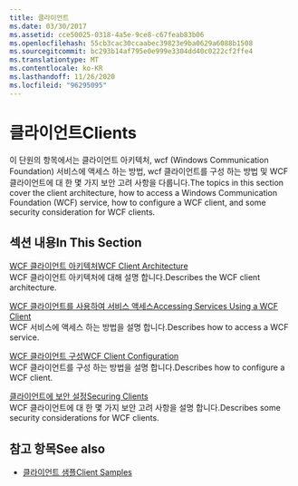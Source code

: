 ```yaml
---
title: 클라이언트
ms.date: 03/30/2017
ms.assetid: cce50025-0318-4a5e-9ce8-c67feab83b06
ms.openlocfilehash: 55cb3cac30ccaabec39823e9ba0629a6088b1508
ms.sourcegitcommit: bc293b14af795e0e999e3304dd40c0222cf2ffe4
ms.translationtype: MT
ms.contentlocale: ko-KR
ms.lasthandoff: 11/26/2020
ms.locfileid: "96295095"
---
```

# <a name="clients"></a><span data-ttu-id="cad6d-102">클라이언트</span><span class="sxs-lookup"><span data-stu-id="cad6d-102">Clients</span></span>

<span data-ttu-id="cad6d-103">이 단원의 항목에서는 클라이언트 아키텍처, wcf (Windows Communication Foundation) 서비스에 액세스 하는 방법, wcf 클라이언트를 구성 하는 방법 및 WCF 클라이언트에 대 한 몇 가지 보안 고려 사항을 다룹니다.</span><span class="sxs-lookup"><span data-stu-id="cad6d-103">The topics in this section cover the client architecture, how to access a Windows Communication Foundation (WCF) service, how to configure a WCF client, and some security consideration for WCF clients.</span></span>  
  
## <a name="in-this-section"></a><span data-ttu-id="cad6d-104">섹션 내용</span><span class="sxs-lookup"><span data-stu-id="cad6d-104">In This Section</span></span>  

 [<span data-ttu-id="cad6d-105">WCF 클라이언트 아키텍처</span><span class="sxs-lookup"><span data-stu-id="cad6d-105">WCF Client Architecture</span></span>](client-architecture.md)  
 <span data-ttu-id="cad6d-106">WCF 클라이언트 아키텍처에 대해 설명 합니다.</span><span class="sxs-lookup"><span data-stu-id="cad6d-106">Describes the WCF client architecture.</span></span>  
  
 [<span data-ttu-id="cad6d-107">WCF 클라이언트를 사용하여 서비스 액세스</span><span class="sxs-lookup"><span data-stu-id="cad6d-107">Accessing Services Using a WCF Client</span></span>](accessing-services-using-a-client.md)  
 <span data-ttu-id="cad6d-108">WCF 서비스에 액세스 하는 방법을 설명 합니다.</span><span class="sxs-lookup"><span data-stu-id="cad6d-108">Describes how to access a WCF service.</span></span>  
  
 [<span data-ttu-id="cad6d-109">WCF 클라이언트 구성</span><span class="sxs-lookup"><span data-stu-id="cad6d-109">WCF Client Configuration</span></span>](client-configuration.md)  
 <span data-ttu-id="cad6d-110">WCF 클라이언트를 구성 하는 방법을 설명 합니다.</span><span class="sxs-lookup"><span data-stu-id="cad6d-110">Describes how to configure a WCF client.</span></span>  
  
 [<span data-ttu-id="cad6d-111">클라이언트에 보안 설정</span><span class="sxs-lookup"><span data-stu-id="cad6d-111">Securing Clients</span></span>](../securing-clients.md)  
 <span data-ttu-id="cad6d-112">WCF 클라이언트에 대 한 몇 가지 보안 고려 사항을 설명 합니다.</span><span class="sxs-lookup"><span data-stu-id="cad6d-112">Describes some security considerations for WCF clients.</span></span>  
  
## <a name="see-also"></a><span data-ttu-id="cad6d-113">참고 항목</span><span class="sxs-lookup"><span data-stu-id="cad6d-113">See also</span></span>

- [<span data-ttu-id="cad6d-114">클라이언트 샘플</span><span class="sxs-lookup"><span data-stu-id="cad6d-114">Client Samples</span></span>](../samples/client.md)
